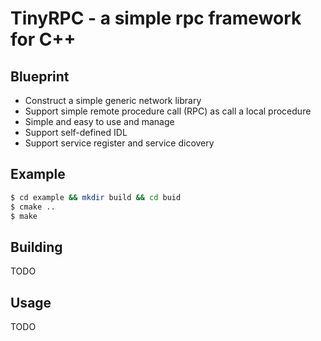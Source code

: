 # TinyRPC - a simple rpc framework for C++

## Blueprint

- Construct a simple generic network library
- Support simple remote procedure call (RPC) as call a local procedure
- Simple and easy to use and manage
- Support self-defined IDL
- Support service register and service dicovery

## Example
```Bash
$ cd example && mkdir build && cd buid
$ cmake ..
$ make
```

## Building

TODO

## Usage

TODO